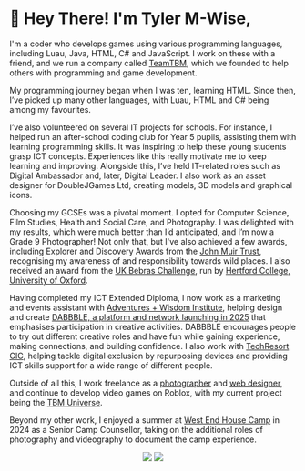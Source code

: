# 👋 Hey There! I'm Tyler M-Wise,
I'm a coder who develops games using various programming languages, including Luau, Java, HTML, C# and JavaScript. I work on these with a friend, and we run a company called [TeamTBM](https://teamtbm.org?utm_source=tylermwise.uk), which we founded to help others with programming and game development.
  
My programming journey began when I was ten, learning HTML. Since then, I’ve picked up many other languages, with Luau, HTML and C# being among my favourites.  
  
I’ve also volunteered on several IT projects for schools. For instance, I helped run an after-school coding club for Year 5 pupils, assisting them with learning programming skills. It was inspiring to help these young students grasp ICT concepts. Experiences like this really motivate me to keep learning and improving. Alongside this, I’ve held IT-related roles such as Digital Ambassador and, later, Digital Leader. I also work as an asset designer for DoubleJGames Ltd, creating models, 3D models and graphical icons.  
  
Choosing my GCSEs was a pivotal moment. I opted for Computer Science, Film Studies, Health and Social Care, and Photography. I was delighted with my results, which were much better than I’d anticipated, and I’m now a Grade 9 Photographer! Not only that, but I've also achieved a few awards, including Explorer and Discovery Awards from the [John Muir Trust](https://www.johnmuirtrust.org/john-muir-award?utm_source=tylermwise.uk), recognising my awareness of and responsibility towards wild places. I also received an award from the [UK Bebras Challenge](https://www.bebras.uk/?utm_source=tylermwise.uk), run by [Hertford College, University of Oxford](https://www.hertford.ox.ac.uk/?utm_source=tylermwise.uk).  
  
Having completed my ICT Extended Diploma, I now work as a marketing and events assistant with [Adventures + Wisdom Institute](https://www.aw.institute?utm_source=tylermwise.uk), helping design and create [DABBBLE, a platform and network launching in 2025](https://www.aw.institute/dabbble/about?utm_source=tylermwise.uk) that emphasises participation in creative activities. DABBBLE encourages people to try out different creative roles and have fun while gaining experience, making connections, and building confidence. I also work with [TechResort CIC](https://techresort.org?utm_source=tylermwise.uk), helping tackle digital exclusion by repurposing devices and providing ICT skills support for a wide range of different people.  
  
Outside of all this, I work freelance as a [photographer](https://tylermwise.uk/photography-projects/) and [web designer](https://tylermwise.uk/web-design/), and continue to develop video games on Roblox, with my current project being the [TBM Universe](https://teamtbm.org/universe?utm_source=tylermwise.uk).  
  
Beyond my other work, I enjoyed a summer at [West End House Camp](https://westendhousecamp.org?utm_source=tylermwise.uk) in 2024 as a Senior Camp Counsellor, taking on the additional roles of photography and videography to document the camp experience.

<div style="text-align: center; gap: 4px;">
  <img src="https://github-readme-stats.vercel.app/api?username=tylermwise&show_icons=true&theme=dark">
  <img src="https://github-readme-stats.vercel.app/api/top-langs/?username=tylermwise&layout=donut&theme=dark">
</div>

